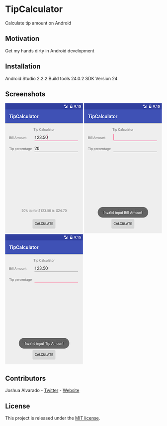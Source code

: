 # TipCalculator
Calculate tip amount on Android

## Motivation
Get my hands dirty in Android development

## Installation
Android Studio 2.2.2
Build tools 24.0.2
SDK Version 24

## Screenshots
![screenshot of app with a correct user input](https://github.com/lostatseajoshua/TipCalculator/blob/master/screenshot0.png)
![screenshot of app with an incorrect lower user input](https://github.com/lostatseajoshua/TipCalculator/blob/master/screenshot1.png)
![screenshot of app with an incorrect higher user input](https://github.com/lostatseajoshua/TipCalculator/blob/master/screenshot2.png)

## Contributors
Joshua Alvarado - [Twitter](https://www.twitter.com/alvaradojoshua0) - [Website](http://www.strictlyswift.com)

## License
This project is released under the [MIT license](https://github.com/realm/jazzy/blob/master/LICENSE).
